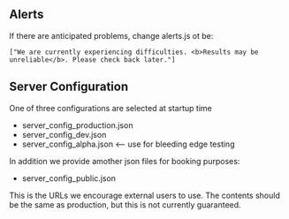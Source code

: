 ## Alerts

If there are anticipated problems, change alerts.js ot be:

    ["We are currently experiencing difficulties. <b>Results may be unreliable</b>. Please check back later."]

## Server Configuration

One of three configurations are selected at startup time

 * server_config_production.json
 * server_config_dev.json
 * server_config_alpha.json  <-- use for bleeding edge testing

In addition we provide amother json files for booking purposes:

 * server_config_public.json

This is the URLs we encourage external users to use. The contents
should be the same as production, but this is not currently
guaranteed.
